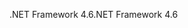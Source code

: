 <span data-ttu-id="d360b-101">.NET Framework 4.6</span><span class="sxs-lookup"><span data-stu-id="d360b-101">.NET Framework 4.6</span></span>